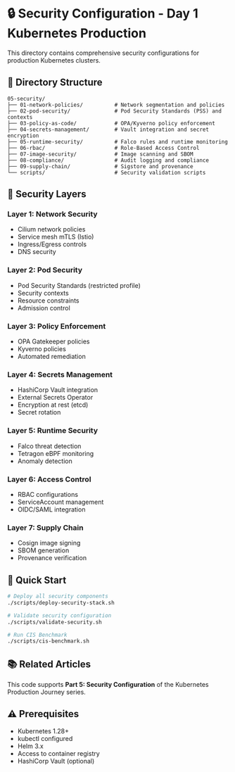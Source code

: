 # 🔒 Security Configuration - Day 1 Kubernetes Production

This directory contains comprehensive security configurations for production Kubernetes clusters.

## 📁 Directory Structure

```
05-security/
├── 01-network-policies/          # Network segmentation and policies
├── 02-pod-security/              # Pod Security Standards (PSS) and contexts
├── 03-policy-as-code/            # OPA/Kyverno policy enforcement
├── 04-secrets-management/        # Vault integration and secret encryption
├── 05-runtime-security/          # Falco rules and runtime monitoring
├── 06-rbac/                      # Role-Based Access Control
├── 07-image-security/            # Image scanning and SBOM
├── 08-compliance/                # Audit logging and compliance
├── 09-supply-chain/              # Sigstore and provenance
└── scripts/                      # Security validation scripts
```

## 🎯 Security Layers

### Layer 1: Network Security
- Cilium network policies
- Service mesh mTLS (Istio)
- Ingress/Egress controls
- DNS security

### Layer 2: Pod Security
- Pod Security Standards (restricted profile)
- Security contexts
- Resource constraints
- Admission control

### Layer 3: Policy Enforcement
- OPA Gatekeeper policies
- Kyverno policies
- Automated remediation

### Layer 4: Secrets Management
- HashiCorp Vault integration
- External Secrets Operator
- Encryption at rest (etcd)
- Secret rotation

### Layer 5: Runtime Security
- Falco threat detection
- Tetragon eBPF monitoring
- Anomaly detection

### Layer 6: Access Control
- RBAC configurations
- ServiceAccount management
- OIDC/SAML integration

### Layer 7: Supply Chain
- Cosign image signing
- SBOM generation
- Provenance verification

## 🚀 Quick Start

```bash
# Deploy all security components
./scripts/deploy-security-stack.sh

# Validate security configuration
./scripts/validate-security.sh

# Run CIS Benchmark
./scripts/cis-benchmark.sh
```

## 📚 Related Articles

This code supports **Part 5: Security Configuration** of the Kubernetes Production Journey series.

## ⚠️ Prerequisites

- Kubernetes 1.28+
- kubectl configured
- Helm 3.x
- Access to container registry
- HashiCorp Vault (optional)
